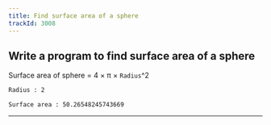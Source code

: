 ```yaml
---
title: Find surface area of a sphere
trackId: 3008
---
```


## Write a program to find surface area of a sphere

Surface area of sphere = 4 × π × `Radius`^2

```txt
Radius : 2

Surface area : 50.26548245743669
```

---
